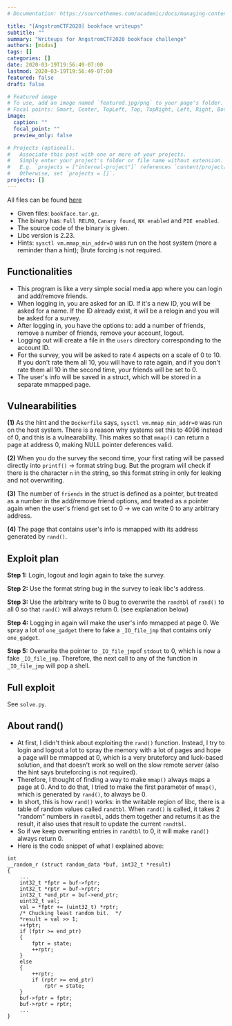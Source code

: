 ```yaml
---
# Documentation: https://sourcethemes.com/academic/docs/managing-content/

title: "[AngstromCTF2020] bookface writeups"
subtitle: ""
summary: "Writeups for AngstromCTF2020 bookface challenge"
authors: [midas]
tags: []
categories: []
date: 2020-03-19T19:56:49-07:00
lastmod: 2020-03-19T19:56:49-07:00
featured: false
draft: false

# Featured image
# To use, add an image named `featured.jpg/png` to your page's folder.
# Focal points: Smart, Center, TopLeft, Top, TopRight, Left, Right, BottomLeft, Bottom, BottomRight.
image:
  caption: ""
  focal_point: ""
  preview_only: false

# Projects (optional).
#   Associate this post with one or more of your projects.
#   Simply enter your project's folder or file name without extension.
#   E.g. `projects = ["internal-project"]` references `content/project/deep-learning/index.md`.
#   Otherwise, set `projects = []`.
projects: []
---
```


All files can be found [here](https://github.com/lkmidas/Short-CTF-Writeups/tree/master/angstromctf2020_bookface)


- Given files: `bookface.tar.gz`.  
- The binary has: `Full RELRO`, `Canary found`, `NX enabled` and `PIE enabled`.  
- The source code of the binary is given.
- Libc version is 2.23.
- Hints: `sysctl vm.mmap_min_addr=0` was run on the host system (more a reminder than a hint); Brute forcing is not required.

## Functionalities  

- This program is like a very simple social media app where you can login and add/remove friends.
- When logging in, you are asked for an ID. If it's a new ID, you will be asked for a name. If the ID already exist, it will be a relogin and you will be asked for a survey.
- After logging in, you have the options to: add a number of friends, remove a number of friends, remove your account, logout.
- Logging out will create a file in the `users` directory corresponding to the account ID.
- For the survey, you will be asked to rate 4 aspects on a scale of 0 to 10. If you don't rate them all 10, you will have to rate again, and if you don't rate them all 10 in the second time, your friends will be set to 0.
- The user's info will be saved in a struct, which will be stored in a separate mmapped page.

## Vulnearabilities  

**(1)** As the hint and the `Dockerfile` says, `sysctl vm.mmap_min_addr=0` was run on the host system. There is a reason why systems set this to 4096 instead of 0, and this is a vulnearability. This makes so that `mmap()` can return a page at address 0, making NULL pointer deferences valid.

**(2)** When you do the survey the second time, your first rating will be passed directly into `printf()` -> format string bug. But the program will check if there is the character `n` in the string, so this format string in only for leaking and not overwriting.
  
**(3)** The number of `friends` in the struct is defined as a pointer, but treated as a number in the add/remove friend options, and treated as a pointer again when the user's friend get set to 0 -> we can write 0 to any arbitrary address.

**(4)** The page that contains user's info is mmapped with its address generated by `rand()`.
  
## Exploit plan  
  
**Step 1:** Login, logout and login again to take the survey.
  
**Step 2:** Use the format string bug in the survey to leak libc's address.
  
**Step 3:** Use the arbitrary write to 0 bug to overwrite the `randtbl` of `rand()` to all 0 so that `rand()` will always return 0. (see explanation below)
  
**Step 4:**  Logging in again will make the user's info mmapped at page 0. We spray a lot of `one_gadget` there to fake a `_IO_file_jmp` that contains only `one_gadget`.

**Step 5:** Overwrite the pointer to `_IO_file_jmp`of `stdout` to 0, which is now a fake `_IO_file_jmp`. Therefore, the next call to any of the function in `_IO_file_jmp` will pop a shell.
 
## Full exploit  

See `solve.py`.  
  
## About rand()

- At first, I didn't think about exploiting the `rand()` function. Instead, I try to login and logout a lot to spray the memory with a lot of pages and hope a page will be mmapped at 0, which is a very bruteforcy and luck-based solution, and that doesn't work so well on the slow remote server (also the hint says bruteforcing is not required).
- Therefore, I thought of finding a way to make `mmap()` always maps a page at 0. And to do that, I tried to make the first parameter of `mmap()`, which is generated by `rand()`, to always be 0.
- In short, this is how `rand()` works: in the writable region of libc, there is a table of random values called `randtbl`. When `rand()` is called, it takes 2 "random" numbers in `randtbl`, adds them together and returns it as the result, it also uses that result to update the current `randtbl`.
- So if we keep overwriting entries in `randtbl` to 0, it will make `rand()` always return 0.
- Here is the code snippet of what I explained above:
```
int
__random_r (struct random_data *buf, int32_t *result)
{
    ...
    int32_t *fptr = buf->fptr;
    int32_t *rptr = buf->rptr;
    int32_t *end_ptr = buf->end_ptr;
    uint32_t val;
    val = *fptr += (uint32_t) *rptr;
    /* Chucking least random bit.  */
    *result = val >> 1;
    ++fptr;
    if (fptr >= end_ptr)
    {
        fptr = state;
        ++rptr;
    }
    else
    {
        ++rptr;
        if (rptr >= end_ptr)
            rptr = state;
    }
    buf->fptr = fptr;
    buf->rptr = rptr;
    ...
}
```

